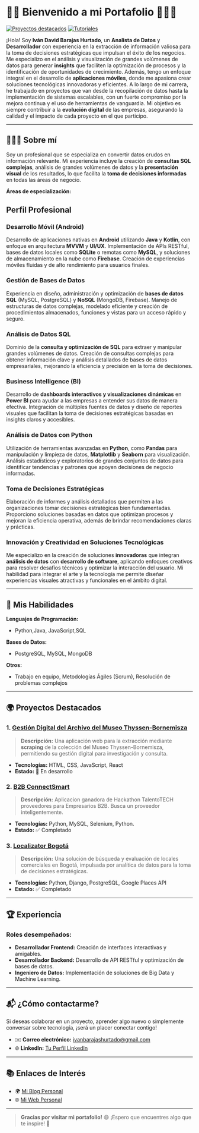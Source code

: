 # 👨‍💻 Bienvenido a mi Portafolio 👨‍💻😊

[![Proyectos destacados](https://img.shields.io/badge/Proyectos%20Destacados-blue?style=for-the-badge)](https://enlace-al-proyecto.com)
[![Tutoriales](https://img.shields.io/badge/Tutoriales-blue?style=for-the-badge)](https://github.com/ibarajas248/Aprendizaje-)







¡Hola! Soy **Iván David Barajas Hurtado**, un **Analista de Datos** y **Desarrollador** con experiencia en la extracción de información valiosa para la toma de decisiones estratégicas que impulsan el éxito de los negocios. Me especializo en el análisis y visualización de grandes volúmenes de datos para generar **insights** que faciliten la optimización de procesos y la identificación de oportunidades de crecimiento. Además, tengo un enfoque integral en el desarrollo de **aplicaciones móviles**, donde me apasiona crear soluciones tecnológicas innovadoras y eficientes. A lo largo de mi carrera, he trabajado en proyectos que van desde la recopilación de datos hasta la implementación de sistemas escalables, con un fuerte compromiso por la mejora continua y el uso de herramientas de vanguardia. Mi objetivo es siempre contribuir a la **evolución digital** de las empresas, asegurando la calidad y el impacto de cada proyecto en el que participo.


---

## 🧑‍💻🧠 Sobre mí

Soy un profesional que se especializa en convertir datos crudos en información relevante. Mi experiencia incluye la creación de **consultas SQL complejas**, análisis de grandes volúmenes de datos y la **presentación visual** de los resultados, lo que facilita la **toma de decisiones informadas** en todas las áreas de negocio.

**Áreas de especialización:**

## Perfil Profesional

### **Desarrollo Móvil (Android)**
Desarrollo de aplicaciones nativas en **Android** utilizando **Java** y **Kotlin**, con enfoque en arquitectura **MVVM** y **UI/UX**. Implementación de APIs RESTful, bases de datos locales como **SQLite** o remotas como **MySQL**, y soluciones de almacenamiento en la nube como **Firebase**. Creación de experiencias móviles fluidas y de alto rendimiento para usuarios finales.

### **Gestión de Bases de Datos**
Experiencia en diseño, administración y optimización de **bases de datos SQL** (MySQL, PostgreSQL) y **NoSQL** (MongoDB, Firebase). Manejo de estructuras de datos complejas, modelado eficiente y creación de procedimientos almacenados, funciones y vistas para un acceso rápido y seguro.

### **Análisis de Datos SQL**
Dominio de la **consulta y optimización de SQL** para extraer y manipular grandes volúmenes de datos. Creación de consultas complejas para obtener información clave y análisis detallados de bases de datos empresariales, mejorando la eficiencia y precisión en la toma de decisiones.

### **Business Intelligence (BI)**
Desarrollo de **dashboards interactivos y visualizaciones dinámicas** en **Power BI** para ayudar a las empresas a entender sus datos de manera efectiva. Integración de múltiples fuentes de datos y diseño de reportes visuales que facilitan la toma de decisiones estratégicas basadas en insights claros y accesibles.

### **Análisis de Datos con Python**
Utilización de herramientas avanzadas en **Python**, como **Pandas** para manipulación y limpieza de datos, **Matplotlib** y **Seaborn** para visualización. Análisis estadísticos y exploratorios de grandes conjuntos de datos para identificar tendencias y patrones que apoyen decisiones de negocio informadas.

### **Toma de Decisiones Estratégicas**
Elaboración de informes y análisis detallados que permiten a las organizaciones tomar decisiones estratégicas bien fundamentadas. Proporciono soluciones basadas en datos que optimizan procesos y mejoran la eficiencia operativa, además de brindar recomendaciones claras y prácticas.

### **Innovación y Creatividad en Soluciones Tecnológicas**
Me especializo en la creación de soluciones **innovadoras** que integran **análisis de datos** con **desarrollo de software**, aplicando enfoques creativos para resolver desafíos técnicos y optimizar la interacción del usuario. Mi habilidad para integrar el arte y la tecnología me permite diseñar experiencias visuales atractivas y funcionales en el ámbito digital.


---

## 🚀 Mis Habilidades

**Lenguajes de Programación:**
- Python,Java, JavaScript,SQL

**Bases de Datos:**
- PostgreSQL, MySQL, MongoDB

**Otros:**
- Trabajo en equipo, Metodologías Ágiles (Scrum), Resolución de problemas complejos

---

## 🌍  Proyectos Destacados

### 1. [**Gestión Digital del Archivo del Museo Thyssen-Bornemisza**](https://github.com/ibarajas248/coleccion-thyssen-bornemisza_)  
> **Descripción:** Una aplicación web para la extracción mediante **scraping** de la colección del Museo Thyssen-Bornemisza, permitiendo su gestión digital para investigación y consulta.  
- **Tecnologías:** HTML, CSS, JavaScript, React  
- **Estado:** 🔄 En desarrollo



### 2. [**B2B ConnectSmart**](https://github.com/ibarajas248/b2b-ConnectSmart-hackaton)  
> **Descripción:** Aplicacion ganadora de Hackathon TalentoTECH proveedores para Empresarios B2B. Busca un proveedor inteligentemente. 
- **Tecnologías:** Python, MySQL, Selenium, Python.
- **Estado:** ✅ Completado

### 3. [**Localizator Bogotá**](https://github.com/ibarajas248/Hackathon-TalentoTECH-Locales-Comerciales)


> **Descripción:** Una solución de búsqueda y evaluación de locales comerciales en Bogotá, impulsada por analítica de datos para la toma de decisiones estratégicas.

- **Tecnologías:** Python, Django, PostgreSQL, Google Places API
- **Estado:** ✅ Completado



  

---

## 🏆 Experiencia

### Roles desempeñados:
- **Desarrollador Frontend:** Creación de interfaces interactivas y amigables.
- **Desarrollador Backend:** Desarrollo de API RESTful y optimización de bases de datos.
- **Ingeniero de Datos:** Implementación de soluciones de Big Data y Machine Learning.

---

## 📬 ¿Cómo contactarme?

Si deseas colaborar en un proyecto, aprender algo nuevo o simplemente conversar sobre tecnología, ¡será un placer conectar contigo!

- ✉️ **Correo electrónico:** ivanbarajashurtado@gmail.com
- 🌐 **LinkedIn:** [Tu Perfil LinkedIn](enlace-a-perfil)


---

## 📚 Enlaces de Interés

- 🌍 [Mi Blog Personal](enlace-a-blog)
- 🌐 [Mi Web Personal](enlace-a-web)

---

> **Gracias por visitar mi portafolio!** 😄 ¡Espero que encuentres algo que te inspire! 🚀

